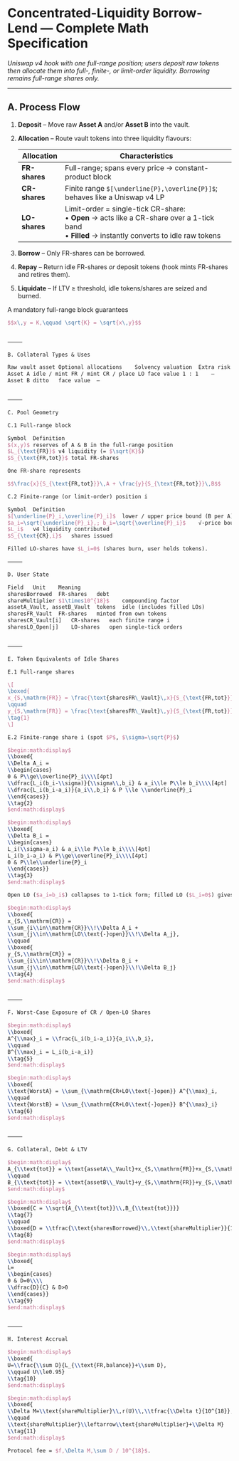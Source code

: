# Concentrated-Liquidity Borrow-Lend — Complete Math Specification
*Uniswap v4 hook with one full-range position; users deposit raw tokens then allocate them into full-, finite-, or limit-order liquidity. Borrowing remains full-range shares only.*

---

## A. Process Flow

1. **Deposit** – Move raw **Asset A** and/or **Asset B** into the vault.  
2. **Allocation** – Route vault tokens into three liquidity flavours:

   | Allocation | Characteristics |
   |------------|-----------------|
   | **FR-shares** | Full-range; spans every price → constant-product block |
   | **CR-shares** | Finite range `$[\underline{P},\overline{P}]$`; behaves like a Uniswap v4 LP |
   | **LO-shares** | Limit-order = single-tick CR-share:<br>• **Open** → acts like a CR-share over a 1-tick band<br>• **Filled** → instantly converts to idle raw tokens |

3. **Borrow** – Only FR-shares can be borrowed.  
4. **Repay** – Return idle FR-shares *or* deposit tokens (hook mints FR-shares and retires them).  
5. **Liquidate** – If LTV ≥ threshold, idle tokens/shares are seized and burned.

A mandatory full-range block guarantees  

```latex
$$x\,y = K,\qquad \sqrt{K} = \sqrt{x\,y}$$


⸻

B. Collateral Types & Uses

Raw vault asset	Optional allocations	Solvency valuation	Extra risk metric
Asset A	idle / mint FR / mint CR / place LO	face value 1 : 1	—
Asset B	ditto	face value	—


⸻

C. Pool Geometry

C.1 Full-range block

Symbol	Definition
$(x,y)$	reserves of A & B in the full-range position
$L_{\text{FR}}$	v4 liquidity (= $\sqrt{K}$)
$S_{\text{FR,tot}}$	total FR-shares

One FR-share represents

$$\frac{x}{S_{\text{FR,tot}}}\,A + \frac{y}{S_{\text{FR,tot}}}\,B$$

C.2 Finite-range (or limit-order) position i

Symbol	Definition
$[\underline{P}_i,\overline{P}_i]$	lower / upper price bound (B per A)
$a_i=\sqrt{\underline{P}_i},; b_i=\sqrt{\overline{P}_i}$	√-price bounds (LO: $a_i=b_i$)
$L_i$	v4 liquidity contributed
$S_{\text{CR},i}$	shares issued

Filled LO-shares have $L_i=0$ (shares burn, user holds tokens).

⸻

D. User State

Field	Unit	Meaning
sharesBorrowed	FR-shares	debt
shareMultiplier	$1\times10^{18}$	compounding factor
assetA_Vault, assetB_Vault	tokens	idle (includes filled LOs)
sharesFR_Vault	FR-shares	minted from own tokens
sharesCR_Vault[i]	CR-shares	each finite range i
sharesLO_Open[j]	LO-shares	open single-tick orders


⸻

E. Token Equivalents of Idle Shares

E.1 Full-range shares

\[
\boxed{
x_{S,\mathrm{FR}} = \frac{\text{sharesFR\_Vault}\,x}{S_{\text{FR,tot}}},
\qquad
y_{S,\mathrm{FR}} = \frac{\text{sharesFR\_Vault}\,y}{S_{\text{FR,tot}}}}
\tag{1}
\]

E.2 Finite-range share i (spot $P$, $\sigma=\sqrt{P}$)

$begin:math:display$
\\boxed{
\\Delta A_i =
\\begin{cases}
0 & P\\ge\\overline{P}_i\\\\[4pt]
\\dfrac{L_i(b_i-\\sigma)}{\\sigma\\,b_i} & a_i\\le P\\le b_i\\\\[4pt]
\\dfrac{L_i(b_i-a_i)}{a_i\\,b_i} & P \\le \\underline{P}_i
\\end{cases}}
\\tag{2}
$end:math:display$

$begin:math:display$
\\boxed{
\\Delta B_i =
\\begin{cases}
L_i(\\sigma-a_i) & a_i\\le P\\le b_i\\\\[4pt]
L_i(b_i-a_i) & P\\ge\\overline{P}_i\\\\[4pt]
0 & P\\le\\underline{P}_i
\\end{cases}}
\\tag{3}
$end:math:display$

Open LO ($a_i=b_i$) collapses to 1-tick form; filled LO ($L_i=0$) gives $\Delta A_i=\Delta B_i=0$.

$begin:math:display$
\\boxed{
x_{S,\\mathrm{CR}} =
\\sum_{i\\in\\mathrm{CR}}\\!\\Delta A_i +
\\sum_{j\\in\\mathrm{LO\\text{-}open}}\\!\\Delta A_j},
\\qquad
\\boxed{
y_{S,\\mathrm{CR}} =
\\sum_{i\\in\\mathrm{CR}}\\!\\Delta B_i +
\\sum_{j\\in\\mathrm{LO\\text{-}open}}\\!\\Delta B_j}
\\tag{4}
$end:math:display$


⸻

F. Worst-Case Exposure of CR / Open-LO Shares

$begin:math:display$
\\boxed{
A^{\\max}_i = \\frac{L_i(b_i-a_i)}{a_i\\,b_i},
\\qquad
B^{\\max}_i = L_i(b_i-a_i)}
\\tag{5}
$end:math:display$

$begin:math:display$
\\boxed{
\\text{WorstA} = \\sum_{\\mathrm{CR+LO\\text{-}open}} A^{\\max}_i,
\\qquad
\\text{WorstB} = \\sum_{\\mathrm{CR+LO\\text{-}open}} B^{\\max}_i}
\\tag{6}
$end:math:display$


⸻

G. Collateral, Debt & LTV

$begin:math:display$
A_{\\text{tot}} = \\text{assetA\\_Vault}+x_{S,\\mathrm{FR}}+x_{S,\\mathrm{CR}},
\\qquad
B_{\\text{tot}} = \\text{assetB\\_Vault}+y_{S,\\mathrm{FR}}+y_{S,\\mathrm{CR}}
$end:math:display$

$begin:math:display$
\\boxed{C = \\sqrt{A_{\\text{tot}}\\,B_{\\text{tot}}}}
\\tag{7}
\\qquad
\\boxed{D = \\tfrac{\\text{sharesBorrowed}\\,\\text{shareMultiplier}}{10^{18}}}
\\tag{8}
$end:math:display$

$begin:math:display$
\\boxed{
L=
\\begin{cases}
0 & D=0\\\\
\\dfrac{D}{C} & D>0
\\end{cases}}
\\tag{9}
$end:math:display$


⸻

H. Interest Accrual

$begin:math:display$
\\boxed{
U=\\frac{\\sum D}{L_{\\text{FR,balance}}+\\sum D},
\\qquad U\\le0.95}
\\tag{10}
$end:math:display$

$begin:math:display$
\\boxed{
\\Delta M=\\text{shareMultiplier}\\,r(U)\\,\\tfrac{\\Delta t}{10^{18}},
\\qquad
\\text{shareMultiplier}\\leftarrow\\text{shareMultiplier}+\\Delta M}
\\tag{11}
$end:math:display$

Protocol fee = $f,\Delta M,\sum D / 10^{18}$.
